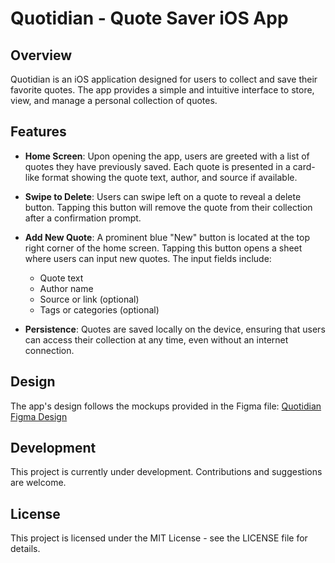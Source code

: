 
# Quotidian - Quote Saver iOS App

## Overview
Quotidian is an iOS application designed for users to collect and save their favorite quotes. The app provides a simple and intuitive interface to store, view, and manage a personal collection of quotes.

## Features

- **Home Screen**: Upon opening the app, users are greeted with a list of quotes they have previously saved. Each quote is presented in a card-like format showing the quote text, author, and source if available.

- **Swipe to Delete**: Users can swipe left on a quote to reveal a delete button. Tapping this button will remove the quote from their collection after a confirmation prompt.

- **Add New Quote**: A prominent blue "New" button is located at the top right corner of the home screen. Tapping this button opens a sheet where users can input new quotes. The input fields include:
  - Quote text
  - Author name
  - Source or link (optional)
  - Tags or categories (optional)

- **Persistence**: Quotes are saved locally on the device, ensuring that users can access their collection at any time, even without an internet connection.

## Design
The app's design follows the mockups provided in the Figma file: [Quotidian Figma Design](https://www.figma.com/file/eVaourlVkaU8SbzFChpLBN/quotidian)

## Development
This project is currently under development. Contributions and suggestions are welcome.

## License
This project is licensed under the MIT License - see the LICENSE file for details.
